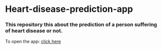 # Heart-disease-prediction-app

### This repository this about the prediction of a person suffering of heart disease or not.

To open the app: [click here](https://heart-disease-prediction-appz.herokuapp.com/)
